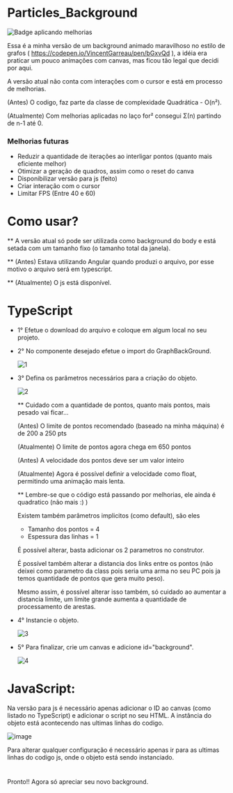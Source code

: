 # Particles_Background
![Badge aplicando melhorias](https://img.shields.io/badge/Status-Aplicando_melhorias-orange)

Essa é a minha versão de um background animado maravilhoso no estilo de grafos ( https://codepen.io/VincentGarreau/pen/bGxvQd ), a idéia era praticar um pouco animações com canvas, mas ficou tão legal que decidi por aqui.

A versão atual não conta com interações com o cursor e está em processo de melhorias.

(Antes) O codigo, faz parte da classe de complexidade Quadrática - O(n²).

(Atualmente) Com melhorias aplicadas no laço for² consegui Σ(n) partindo de n-1 até 0.

### Melhorias futuras

- Reduzir a quantidade de iterações ao interligar pontos (quanto mais eficiente melhor)
- Otimizar a geração de quadros, assim como o reset do canva
- Disponibilizar versão para js (feito)
- Criar interação com o cursor
- Limitar FPS (Entre 40 e 60)

# Como usar?

** A versão atual só pode ser utilizada como background do body e está setada com um tamanho fixo (o tamanho total da janela).

** (Antes) Estava utilizando Angular quando produzi o arquivo, por esse motivo o arquivo será em typescript.

** (Atualmente) O js está disponível.

# TypeScript

- 1° Efetue o download do arquivo e coloque em algum local no seu projeto.
- 2° No componente desejado efetue o import do GraphBackGround.
  
  ![1](https://github.com/CostaJoseff/Particles_Background/assets/97255656/944597c8-5417-4265-8bc0-69a9b25506be)

- 3° Defina os parâmetros necessários para a criação do objeto.
  
  ![2](https://github.com/CostaJoseff/Particles_Background/assets/97255656/cd0dbfcc-fdfb-4b79-9dde-e08a196f8a97)
  
  ** Cuidado com a quantidade de pontos, quanto mais pontos, mais pesado vai ficar...
  
  (Antes) O limite de pontos recomendado (baseado na minha máquina) é de 200 a 250 pts
  
  (Atualmente) O limite de pontos agora chega em 650 pontos

  (Antes) A velocidade dos pontos deve ser um valor inteiro
  
  (Atualmente) Agora é possível definir a velocidade como float, permitindo uma animação mais lenta.
  
  ** Lembre-se que o código está passando por melhorias, ele ainda é quadratico (não mais :) )
  
  Existem também parâmetros implicitos (como default), são eles
    - Tamanho dos pontos = 4
    - Espessura das linhas = 1
      
  É possível alterar, basta adicionar os 2 parametros no construtor.

  É possível também alterar a distancia dos links entre os pontos (não deixei como parametro da class pois seria uma arma no seu PC pois ja temos quantidade de pontos que gera muito peso).
  
  Mesmo assim, é possível alterar isso também, só cuidado ao aumentar a distancia limite, um limite grande aumenta a quantidade de processamento de arestas.
  
- 4° Instancie o objeto.
  
  ![3](https://github.com/CostaJoseff/Particles_Background/assets/97255656/01e09e1d-c119-4e25-a792-d1ebbcfae975)

  
- 5° Para finalizar, crie um canvas e adicione id="background".
  
  ![4](https://github.com/CostaJoseff/Particles_Background/assets/97255656/00649653-cb6f-4358-8e8f-a731d97d12f2)


# JavaScript:

Na versão para js é necessário apenas adicionar o ID ao canvas (como listado no TypeScript) e adicionar o script no seu HTML. A instância do objeto está acontecendo nas ultimas linhas do codigo.

![image](https://github.com/CostaJoseff/Particles_Background/assets/97255656/184bf65d-7086-4f7b-afa5-d04945b15a80)

Para alterar qualquer configuração é necessário apenas ir para as ultimas linhas do codigo js, onde o objeto está sendo instanciado.

#
Pronto!!
Agora só apreciar seu novo background.



